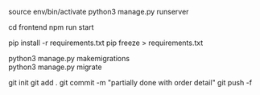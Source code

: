 source env/bin/activate
python3 manage.py runserver 


cd frontend
npm run start




pip install -r requirements.txt 
pip freeze > requirements.txt

python3 manage.py makemigrations    
python3 manage.py migrate 

git init
git add .
git commit -m "partially done with order detail"
git push -f